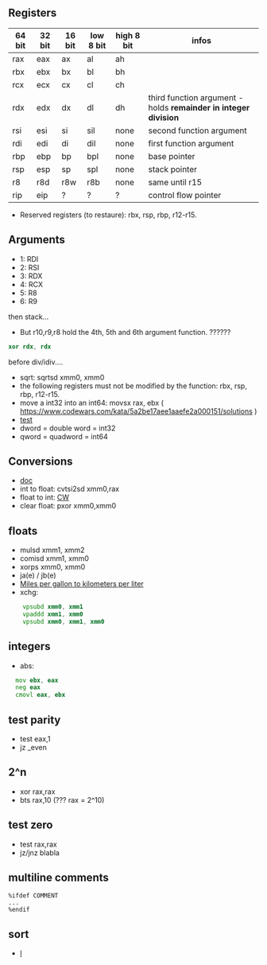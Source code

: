 ## Registers

| 64 bit | 32 bit | 16 bit | low 8 bit | high 8 bit | infos |
|--------|--------|--------|-----------|------------|-----------------------|
| rax    |  eax   |  ax  | al | ah | |
| rbx    |  ebx   | bx   | bl | bh | |
| rcx    |  ecx   | cx   | cl | ch | |
| rdx    |  edx   | dx   | dl | dh | third function argument - holds **remainder in integer division** |
|  rsi   | esi | si | sil | none| second function argument |
| rdi | edi | di | dil | none | first function argument |
| rbp | ebp | bp | bpl | none| base pointer|
| rsp | esp | sp | spl | none | stack pointer |
| r8 | r8d | r8w | r8b | none | same until r15|
|rip|eip|?|?|?|control flow pointer|

* Reserved registers (to restaure): rbx, rsp, rbp, r12-r15.
## Arguments
* 1:  RDI
* 2: RSI
* 3:  RDX
* 4: RCX
* 5:  R8
* 6:  R9

then stack...
* But r10,r9,r8 hold the 4th, 5th and 6th argument function. ??????

```nasm
xor rdx, rdx
```
before div/idiv....

* sqrt: sqrtsd xmm0, xmm0
*  the following registers must not be modified by the function: rbx, rsp, rbp, r12-r15.
*  move a int32 into an int64:  movsx rax, ebx ( https://www.codewars.com/kata/5a2be17aee1aaefe2a000151/solutions )
*  [test](https://en.wikipedia.org/wiki/TEST_(x86_instruction))
* dword = double word =  int32
* qword = quadword = int64

## Conversions
* [doc](https://docs.oracle.com/cd/E19120-01/open.solaris/817-5477/epmsr/index.html)
* int to float: cvtsi2sd xmm0,rax
* float to int: [CW](https://www.codewars.com/kata/5a805d8cafa10f8b930005ba/solutions/nasm)
* clear float: pxor xmm0,xmm0

## floats
* mulsd xmm1, xmm2
* comisd xmm1, xmm0 
* xorps  xmm0, xmm0
* ja(e) / jb(e)
* [Miles per gallon to kilometers per liter](https://www.codewars.com/kumite/62d11a27e71a8e0023c8dcf0?sel=62d11a27e71a8e0023c8dcf0)
* xchg:
```asm
    vpsubd xmm0, xmm1
    vpaddd xmm1, xmm0
    vpsubd xmm0, xmm1, xmm0
```

## integers
* abs: 
```asm
  mov ebx, eax
  neg eax
  cmovl eax, ebx
```
## test parity
* test eax,1
* jz _even

## 2^n
* xor rax,rax
* bts rax,10 (??? rax = 2^10)
 
 ## test zero
 * test rax,rax
 * jz/jnz blabla
 
 ## multiline comments
 ```
 %ifdef COMMENT
...
%endif
```
## sort
* [l](https://www.codewars.com/kumite/5d54274b90b243ee561ef499?sel=5d54274b90b243ee561ef499)
